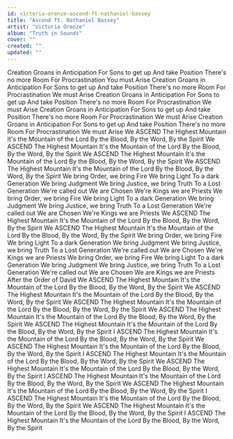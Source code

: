 ```yaml
---
id: victoria-orenze-ascend-ft-nathaniel-bassey
title: "Ascend ft. Nathaniel Bassey"
artist: "Victoria Orenze"
album: "Truth in Sounds"
cover: ""
created: ""
updated: ""
---
```


Creation Groans in Anticipation
For Sons to get up
And take Position
There's no more Room
For Procrastination
You must Arise
Creation Groans in Anticipation
For Sons to get up
And take Position
There's no more Room
For Procrastination
We must Arise
Creation Groans in Anticipation
For Sons to get up
And take Position
There's no more Room
For Procrastination
We must Arise
Creation Groans in Anticipation
For Sons to get up
And take Position
There's no more Room
For Procrastination
We must Arise
Creation Groans in Anticipation
For Sons to get up
And take Position
There's no more Room
For Procrastination
We must Arise
We ASCEND
The Highest Mountain
It's the Mountain of the Lord
By the Blood,
By the Word, By the Spirit
We ASCEND
The Highest Mountain
It's the Mountain of the Lord
By the Blood,
By the Word, By the Spirit
We ASCEND
The Highest Mountain
It's the Mountain of the Lord
By the Blood,
By the Word, By the Spirit
We ASCEND
The Highest Mountain
It's the Mountain of the Lord
By the Blood,
By the Word, By the Spirit
We bring Order, we bring Fire
We bring Light
To a dark Generation
We bring Judgment
We bring Justice, we bring Truth
To a Lost Generation
We're called out
We are Chosen
We're Kings we are Priests
We bring Order, we bring Fire
We bring Light
To a dark Generation
We bring Judgment
We bring Justice, we bring Truth
To a Lost Generation
We're called out
We are Chosen
We're Kings we are Priests
We ASCEND
The Highest Mountain
It's the Mountain of the Lord
By the Blood,
By the Word, By the Spirit
We ASCEND
The Highest Mountain
It's the Mountain of the Lord
By the Blood,
By the Word, By the Spirit
We bring Order, we bring Fire
We bring Light
To a dark Generation
We bring Judgment
We bring Justice, we bring Truth
To a Lost Generation
We're called out
We are Chosen
We're Kings we are Priests
We bring Order, we bring Fire
We bring Light
To a dark Generation
We bring Judgment
We bring Justice, we bring Truth
To a Lost Generation
We're called out
We are Chosen
We are Kings we are Priests
After the Order of David
We ASCEND
The Highest Mountain
It's the Mountain of the Lord
By the Blood,
By the Word, By the Spirit
We ASCEND
The Highest Mountain
It's the Mountain of the Lord
By the Blood,
By the Word, By the Spirit
We ASCEND
The Highest Mountain
It's the Mountain of the Lord
By the Blood,
By the Word, By the Spirit
We ASCEND
The Highest Mountain
It's the Mountain of the Lord
By the Blood,
By the Word, By the Spirit
We ASCEND
The Highest Mountain
It's the Mountain of the Lord
By the Blood,
By the Word, By the Spirit
I ASCEND
The Highest Mountain
It's the Mountain of the Lord
By the Blood,
By the Word, By the Spirit
We ASCEND
The Highest Mountain
It's the Mountain of the Lord
By the Blood,
By the Word, By the Spirit
I ASCEND
The Highest Mountain
It's the Mountain of the Lord
By the Blood,
By the Word, By the Spirit
We ASCEND
The Highest Mountain
It's the Mountain of the Lord
By the Blood,
By the Word, By the Spirit
I ASCEND
The Highest Mountain
It's the Mountain of the Lord
By the Blood,
By the Word, By the Spirit
We ASCEND
The Highest Mountain
It's the Mountain of the Lord
By the Blood,
By the Word, By the Spirit
I ASCEND
The Highest Mountain
It's the Mountain of the Lord
By the Blood,
By the Word, By the Spirit
We ASCEND
The Highest Mountain
It's the Mountain of the Lord
By the Blood,
By the Word, By the Spirit
I ASCEND
The Highest Mountain
It's the Mountain of the Lord
By the Blood,
By the Word, By the Spirit